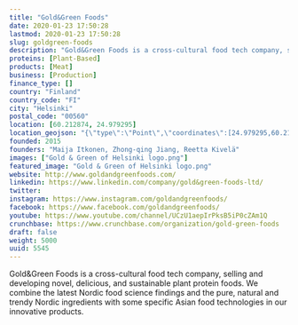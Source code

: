 ```yaml
---
title: "Gold&Green Foods"
date: 2020-01-23 17:50:28
lastmod: 2020-01-23 17:50:28
slug: goldgreen-foods
description: "Gold&Green Foods is a cross-cultural food tech company, selling and developing novel, delicious, and sustainable plant protein foods. We combine the latest Nordic food science findings and the pure, natural and trendy Nordic ingredients with some specific Asian food technologies in our innovative products."
proteins: [Plant-Based]
products: [Meat]
business: [Production]
finance_type: []
country: "Finland"
country_code: "FI"
city: "Helsinki"
postal_code: "00560"
location: [60.212874, 24.979295]
location_geojson: "{\"type\":\"Point\",\"coordinates\":[24.979295,60.212874]}"
founded: 2015
founders: "Maija Itkonen, Zhong-qing Jiang, Reetta Kivelä"
images: ["Gold & Green of Helsinki logo.png"]
featured_image: "Gold & Green of Helsinki logo.png"
website: http://www.goldandgreenfoods.com/
linkedin: https://www.linkedin.com/company/gold&green-foods-ltd/
twitter: 
instagram: https://www.instagram.com/goldandgreenfoods/
facebook: https://www.facebook.com/goldandgreenfoods/
youtube: https://www.youtube.com/channel/UCzU1aepIrPksB5iP0cZAm1Q
crunchbase: https://www.crunchbase.com/organization/gold-green-foods
draft: false
weight: 5000
uuid: 5545
---
```

Gold&Green Foods is a cross-cultural food tech company, selling and developing novel, delicious, and sustainable plant protein foods. We combine the latest Nordic food science findings and the pure, natural and trendy Nordic ingredients with some specific Asian food technologies in our innovative products.

